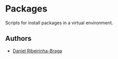# Packages

Scripts for install packages in a virtual environment.

## Authors

- [Daniel Ribeirinha-Braga](https://github.com/DBragz)
